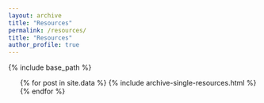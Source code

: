 ```yaml
---
layout: archive
title: "Resources"
permalink: /resources/
title: "Resources"
author_profile: true
---
```





{% include base_path %}

<ul> {% for post in site.data %}
  {% include archive-single-resources.html %}
{% endfor %} </ul>
